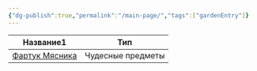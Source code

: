 ```yaml
---
{"dg-publish":true,"permalink":"/main-page/","tags":["gardenEntry"]}
---
```


<div><table class="dataview table-view-table"><thead class="table-view-thead"><tr class="table-view-tr-header"><th class="table-view-th"><span>Название</span><span class="dataview small-text">1</span></th><th class="table-view-th"><span>Тип</span></th></tr></thead><tbody class="table-view-tbody"><tr><td><span><a data-tooltip-position="top" aria-label="1 Предметы/Чудесные предметы/Фартук Мясника.md" data-href="1 Предметы/Чудесные предметы/Фартук Мясника.md" href="1 Предметы/Чудесные предметы/Фартук Мясника.md" class="internal-link" target="_blank" rel="noopener">Фартук Мясника</a></span></td><td><span>Чудесные предметы</span></td></tr></tbody></table></div>
